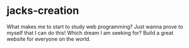 # jacks-creation

What makes me to start to study web programming? Just wanna prove to myself that I can do this!
Which dream I am seeking for? Build a great website for everyone on the world.
